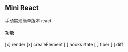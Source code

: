 ## Mini React

手动实现简单版本 react

#### 功能

[x] render
[x] createElement
[ ] hooks state
[ ] fiber
[ ] diff
